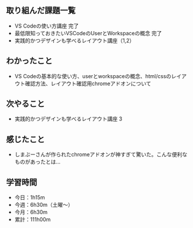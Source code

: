 ## 取り組んだ課題一覧
- VS Codeの使い方講座 完了
- 最低限知っておきたいVSCodeのUserとWorkspaceの概念 完了
- 実践的かつデザインも学べるレイアウト講座（1,2）
## わかったこと
- VS Codeの基本的な使い方、userとworkspaceの概念、html/cssのレイアウト確認方法、レイアウト確認用chromeアドオンについて
## 次やること
 - 実践的かつデザインも学べるレイアウト講座 3
## 感じたこと
- しまぶーさんが作られたchromeアドオンが神すぎて驚いた。こんな便利なものがあったとは…
## 学習時間
- 今日：1h15m
- 今週：6h30m（土曜〜）
- 今月：6h30m
- 累計：111h00m
